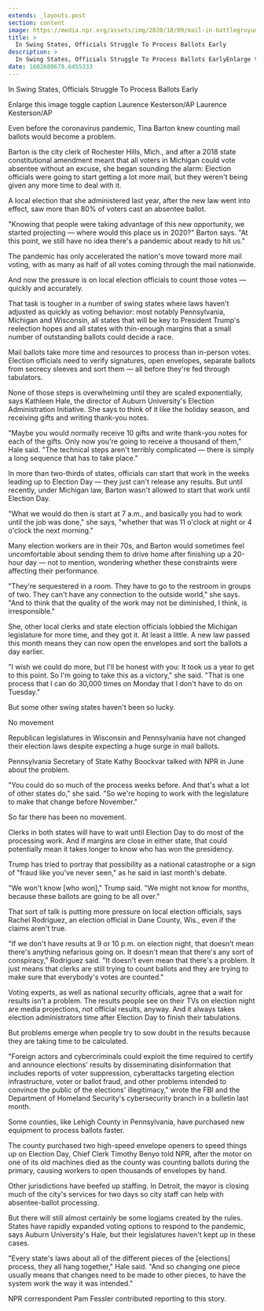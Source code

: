 ```yaml
--- 
extends: _layouts.post 
section: content 
image: https://media.npr.org/assets/img/2020/10/09/mail-in-battlegroyunds_wide-b6743e8b9add624502f4c9436c076a22ef109c1a.jpg?s=1400 
title: > 
  In Swing States, Officials Struggle To Process Ballots Early 
description: > 
  In Swing States, Officials Struggle To Process Ballots EarlyEnlarge this image toggle caption Laurence Kesterson/AP Laurence Kesterson/APEven before the coronavirus pandemic, Tina Barton knew counting mail ballots would become a problem.And now the pressure is on local election officials to count those votes — quickly and accurately.Election officials need to verify signatures, open envelopes, separate ballots from secrecy sleeves and sort them — all before they're fed through tabulators.She, other local clerks and state election officials lobbied the Michigan legislature for more time, and they got it.Some counties, like Lehigh County in Pennsylvania, have purchased new equipment to process ballots faster. 
date: 1602680678.6455333 
--- 
```

In Swing States, Officials Struggle To Process Ballots Early

Enlarge this image toggle caption Laurence Kesterson/AP Laurence Kesterson/AP

Even before the coronavirus pandemic, Tina Barton knew counting mail ballots would become a problem.

Barton is the city clerk of Rochester Hills, Mich., and after a 2018 state constitutional amendment meant that all voters in Michigan could vote absentee without an excuse, she began sounding the alarm: Election officials were going to start getting a lot more mail, but they weren't being given any more time to deal with it.

A local election that she administered last year, after the new law went into effect, saw more than 80% of voters cast an absentee ballot.

"Knowing that people were taking advantage of this new opportunity, we started projecting — where would this place us in 2020?" Barton says. "At this point, we still have no idea there's a pandemic about ready to hit us."

The pandemic has only accelerated the nation's move toward more mail voting, with as many as half of all votes coming through the mail nationwide.

And now the pressure is on local election officials to count those votes — quickly and accurately.

That task is tougher in a number of swing states where laws haven't adjusted as quickly as voting behavior: most notably Pennsylvania, Michigan and Wisconsin, all states that will be key to President Trump's reelection hopes and all states with thin-enough margins that a small number of outstanding ballots could decide a race.

Mail ballots take more time and resources to process than in-person votes. Election officials need to verify signatures, open envelopes, separate ballots from secrecy sleeves and sort them — all before they're fed through tabulators.

None of those steps is overwhelming until they are scaled exponentially, says Kathleen Hale, the director of Auburn University's Election Administration Initiative. She says to think of it like the holiday season, and receiving gifts and writing thank-you notes.

"Maybe you would normally receive 10 gifts and write thank-you notes for each of the gifts. Only now you're going to receive a thousand of them," Hale said. "The technical steps aren't terribly complicated — there is simply a long sequence that has to take place."

In more than two-thirds of states, officials can start that work in the weeks leading up to Election Day — they just can't release any results. But until recently, under Michigan law, Barton wasn't allowed to start that work until Election Day.

"What we would do then is start at 7 a.m., and basically you had to work until the job was done," she says, "whether that was 11 o'clock at night or 4 o'clock the next morning."

Many election workers are in their 70s, and Barton would sometimes feel uncomfortable about sending them to drive home after finishing up a 20-hour day — not to mention, wondering whether these constraints were affecting their performance.

"They're sequestered in a room. They have to go to the restroom in groups of two. They can't have any connection to the outside world," she says. "And to think that the quality of the work may not be diminished, I think, is irresponsible."

She, other local clerks and state election officials lobbied the Michigan legislature for more time, and they got it. At least a little. A new law passed this month means they can now open the envelopes and sort the ballots a day earlier.

"I wish we could do more, but I'll be honest with you: It took us a year to get to this point. So I'm going to take this as a victory," she said. "That is one process that I can do 30,000 times on Monday that I don't have to do on Tuesday."

But some other swing states haven't been so lucky.

No movement

Republican legislatures in Wisconsin and Pennsylvania have not changed their election laws despite expecting a huge surge in mail ballots.

Pennsylvania Secretary of State Kathy Boockvar talked with NPR in June about the problem.

"You could do so much of the process weeks before. And that's what a lot of other states do," she said. "So we're hoping to work with the legislature to make that change before November."

So far there has been no movement.

Clerks in both states will have to wait until Election Day to do most of the processing work. And if margins are close in either state, that could potentially mean it takes longer to know who has won the presidency.

Trump has tried to portray that possibility as a national catastrophe or a sign of "fraud like you've never seen," as he said in last month's debate.

"We won't know [who won]," Trump said. "We might not know for months, because these ballots are going to be all over."

That sort of talk is putting more pressure on local election officials, says Rachel Rodriguez, an election official in Dane County, Wis., even if the claims aren't true.

"If we don't have results at 9 or 10 p.m. on election night, that doesn't mean there's anything nefarious going on. It doesn't mean that there's any sort of conspiracy," Rodriguez said. "It doesn't even mean that there's a problem. It just means that clerks are still trying to count ballots and they are trying to make sure that everybody's votes are counted."

Voting experts, as well as national security officials, agree that a wait for results isn't a problem. The results people see on their TVs on election night are media projections, not official results, anyway. And it always takes election administrators time after Election Day to finish their tabulations.

But problems emerge when people try to sow doubt in the results because they are taking time to be calculated.

"Foreign actors and cybercriminals could exploit the time required to certify and announce elections' results by disseminating disinformation that includes reports of voter suppression, cyberattacks targeting election infrastructure, voter or ballot fraud, and other problems intended to convince the public of the elections' illegitimacy," wrote the FBI and the Department of Homeland Security's cybersecurity branch in a bulletin last month.

Some counties, like Lehigh County in Pennsylvania, have purchased new equipment to process ballots faster.

The county purchased two high-speed envelope openers to speed things up on Election Day, Chief Clerk Timothy Benyo told NPR, after the motor on one of its old machines died as the county was counting ballots during the primary, causing workers to open thousands of envelopes by hand.

Other jurisdictions have beefed up staffing. In Detroit, the mayor is closing much of the city's services for two days so city staff can help with absentee-ballot processing.

But there will still almost certainly be some logjams created by the rules. States have rapidly expanded voting options to respond to the pandemic, says Auburn University's Hale, but their legislatures haven't kept up in these cases.

"Every state's laws about all of the different pieces of the [elections] process, they all hang together," Hale said. "And so changing one piece usually means that changes need to be made to other pieces, to have the system work the way it was intended."

NPR correspondent Pam Fessler contributed reporting to this story.